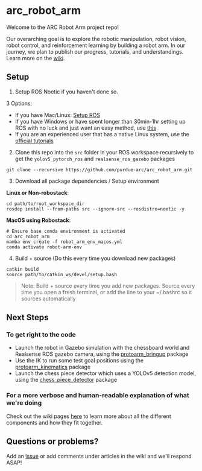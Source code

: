 # arc_robot_arm

Welcome to the ARC Robot Arm project repo!

Our overarching goal is to explore the robotic manipulation, robot vision, robot control, and reinforcement learning by building a robot arm. In our journey, we plan to publish our progress, tutorials, and understandings. Learn more on the [wiki](https://wiki.purduearc.com/wiki/robot-arm/start-here).

## Setup 

1. Setup ROS Noetic if you haven't done so.

3 Options:
- If you have Mac/Linux: [Setup ROS](https://wiki.purduearc.com/wiki/tutorials/setup-ros)
- If you have Windows or have spent longer than 30min-1hr setting up ROS with no luck and just want an easy method, use [this](https://github.com/purdue-arc/arc_robot_arm/blob/main/setup_constructsim.md)
- If you are an experienced user that has a native Linux system, use the [official tutorials](https://docs.ros.org/)

2. Clone this repo into the `src` folder in your ROS workspace recursively to get the `yolov5_pytorch_ros` and `realsense_ros_gazebo` packages
```
git clone --recursive https://github.com/purdue-arc/arc_robot_arm.git
```
3. Download all package dependencies / Setup environment

**Linux or Non-robostack**:
```
cd path/to/root_workspace_dir
rosdep install --from-paths src --ignore-src --rosdistro=noetic -y
```
**MacOS using Robostack**:
```
# Ensure base conda environment is activated
cd arc_robot_arm
mamba env create -f robot_arm_env_macos.yml
conda activate robot-arm-env
```
4. Build + source (Do this every time you download new packages)
```
catkin build
source path/to/catkin_ws/devel/setup.bash
```
> Note: Build + source every time you add new packages. Source every time you open a fresh terminal, or add the line to your ~/.bashrc so it sources automatically

## Next Steps

### To get right to the code 
- Launch the robot in Gazebo simulation with the chessboard world and Realsense ROS gazebo camera, using the [protoarm_bringup](https://github.com/purdue-arc/arc_robot_arm/tree/main/protoarm_bringup) package 
- Use the IK to run some test goal positions using the [protoarm_kinematics](https://github.com/purdue-arc/arc_robot_arm/tree/main/protoarm_kinematics) package 
- Launch the chess piece detector which uses a YOLOv5 detection model, using the [chess_piece_detector](https://github.com/purdue-arc/arc_robot_arm/tree/main/chess_piece_detector) package 

### For a more verbose and human-readable explanation of what we're doing 

Check out the wiki pages [here](https://wiki.purduearc.com/wiki/robot-arm/start-here) to learn more about all the different components and how they fit together.

## Questions or problems?

Add an [issue](https://github.com/purdue-arc/arc_robot_arm/issues/new/choose) or add comments under articles in the wiki and we'll respond ASAP!
